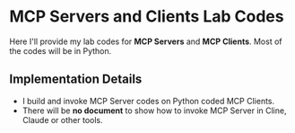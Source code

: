# MCP Servers and Clients Lab Codes  
  
Here I'll provide my lab codes for **MCP Servers** and **MCP Clients**. Most of the codes will be in Python.  
  
## Implementation Details  
  
- I build and invoke MCP Server codes on Python coded MCP Clients.  
- There will be **no document** to show how to invoke MCP Server in Cline, Claude or other tools.  
